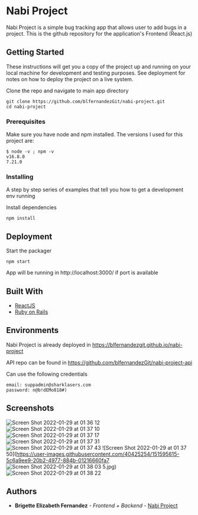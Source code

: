 # Nabi Project

Nabi Project is a simple bug tracking app that allows user to add bugs in a project. This is the github repository for the application's Frontend (React.js)

## Getting Started

These instructions will get you a copy of the project up and running on your local machine for development and testing purposes. See deployment for notes on how to deploy the project on a live system.

Clone the repo and navigate to main app directory

```
git clone https://github.com/blfernandezGit/nabi-project.git
cd nabi-project
```

### Prerequisites

Make sure you have node and npm installed. The versions I used for this project are:

```
$ node -v ; npm -v
v16.8.0
7.21.0
```

### Installing

A step by step series of examples that tell you how to get a development env running

Install dependencies
```
npm install
```

## Deployment

Start the packager
```
npm start
```

App will be running in http://localhost:3000/ if port is available

## Built With

* [ReactJS](https://reactjs.org)
* [Ruby on Rails](https://rubyonrails.org)

## Environments

Nabi Project is already deployed in https://blfernandezgit.github.io/nabi-project

API repo can be found in https://github.com/blfernandezGit/nabi-project-api

Can use the following credentials
```
email: suppadmin@sharklasers.com
password: n@b!dEMo818#)
```

## Screenshots
![Screen Shot 2022-01-29 at 01 36 12](https://user-images.githubusercontent.com/40425254/151595562-c760f730-a8d0-4403-99fb-c597e0d8ecb8.jpg)
![Screen Shot 2022-01-29 at 01 37 10](https://user-images.githubusercontent.com/40425254/151595577-4eedaabc-f883-437d-91db-4a690b5f46d6.jpg)
![Screen Shot 2022-01-29 at 01 37 17](https://user-images.githubusercontent.com/40425254/151595589-5026c397-0eda-4526-8fac-be5ad073625f.jpg)
![Screen Shot 2022-01-29 at 01 37 31](https://user-images.githubusercontent.com/40425254/151595592-64f87801-25ab-4107-bce8-f99c7da7d536.jpg)
![Screen Shot 2022-01-29 at 01 37 43](https://user-images.githubusercontent.com/40425254/151595604-1be1e864-6d36-4af7-824a-f8b5ddd35d0e.jpg)
![Screen Shot 2022-01-29 at 01 37 50](https://user-images.githubusercontent.com/40425254/151595615-5c6a9ee9-20b2-4977-884b-01216660fa7
![Screen Shot 2022-01-29 at 01 38 03](https://user-images.githubusercontent.com/40425254/151595622-138d7a87-e348-4a4e-bd5f-b7cbff929ad8.jpg)
5.jpg)
![Screen Shot 2022-01-29 at 01 38 22](https://user-images.githubusercontent.com/40425254/151595634-d61ca833-9fb6-4464-8594-4b5588f83090.jpg)


## Authors

* **Brigette Elizabeth Fernandez** - *Frontend + Backend* - [Nabi Project](https://github.com/blfernandezGit/nabi-project)
